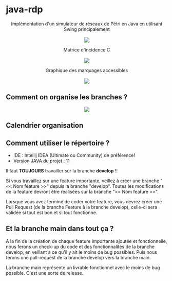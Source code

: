 # java-rdp

<p align="center">
	Implémentation d'un simulateur de réseaux de Pétri en Java en utilisant Swing principalement
	<br><br>
  <img src="https://i.imgur.com/Sbbn9KK.png">
</p>


<p align="center">
	Matrice d'incidence C
<br><br>
  <img src="https://i.imgur.com/jvKQJbE.png">
</p>

<p align="center">
	Graphique des marquages accessibles
<br><br>
  <img src="https://i.imgur.com/DvQsmTA.png">
</p>


## Comment on organise les branches ?

<p align="center">
  <img src="https://i.imgur.com/0eeVHRb.png" />
</p>

## Calendrier organisation 

<!--
<ul>
	<li> Semaine 07 (fin février) : réunion 1 pour la définition du projet, </li>
	<li>Semaine 10 (début mars) : réunion 2 avec remise du cahier des charges et avancement,</li>
	<li>Semaine 13 (début avril) : réunion 3 (état d’avancement),</li>
	<li>Semaine 16 (fin avril) : réunion 4 (état d’avancement),</li>
	<li>Semaine 19 (début mai) : remise des livrables,</li>
	<li>Semaine 20 (fin mai) : soutenance du projet.</li>
</ul>-->

## Comment utiliser le répertoire ?

- IDE : Intellij IDEA (Ultimate ou Community) de préférence!
- Version JAVA du projet : 11

Il faut <span style="font-weight: bold">TOUJOURS</span> travailler sur la branche <span style="font-weight: bold">develop</span> !!

Si vous travaillez sur une feature importante, veillez à créer une branche "<< Nom feature >>" depuis la branche "develop". 
Toutes les modifications de la feature devront être réalisées sur la branche "<< Nom feature >>".

Lorsque vous avez terminé de coder votre feature, vous devrez créer une Pull Request (de la branche Feature à la branche develop), celle-ci sera validée
si tout est bon et si tout fonctionne.

## Et la branche main dans tout ça ?

A la fin de la création de chaque feature importante ajoutée et fonctionnelle, nous ferons un check-up du code
et des fonctionnalités de la branche develop, en veillant à ce qu'il y ait le moins de bug possibles.
Puis nous ferons une pull-request de la branche develop vers la branche main.

La branche main représente un livrable fonctionnel avec le moins de bug possible. C'est une sorte de release.

